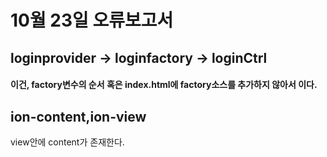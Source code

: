 # 10월 23일 오류보고서
## loginprovider -> loginfactory -> loginCtrl
#### 이건, factory변수의 순서 혹은 index.html에 factory소스를 추가하지 않아서 이다.


## ion-content,ion-view
view안에 content가 존재한다.

